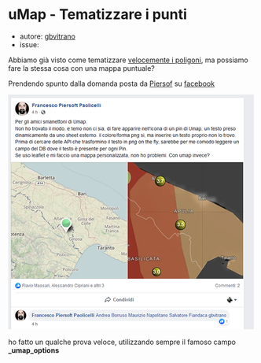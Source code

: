 # uMap - Tematizzare i punti

* autore: [gbvitrano](https://twitter.com/gbvitrano)
* issue:

Abbiamo già visto come tematizzare [velocemente i poligoni](http://tansignari.opendatasicilia.it/it/latest/ricette/mappe/umap/uMap.html), ma possiamo fare la stessa cosa con una mappa puntuale?

Prendendo spunto dalla domanda posta da [Piersof](https://twitter.com/Piersoft) su [facebook](https://www.facebook.com/piersoft/posts/10214546139942792)

![](/img/uMap/piersoft_facebook.png)

ho fatto un qualche prova veloce, utilizzando sempre il famoso campo  **_umap_options**


